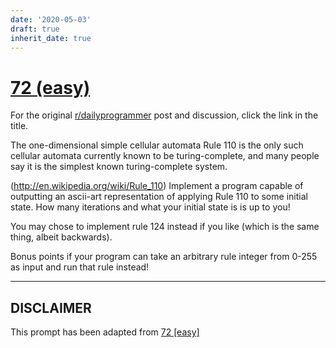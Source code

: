 ```yaml
---
date: '2020-05-03'
draft: true
inherit_date: true
---
```


# [72 (easy)](https://www.reddit.com/r/dailyprogrammer/comments/w1e7x/742012_challenge_72_easy/)

For the original [r/dailyprogrammer](https://www.reddit.com/r/dailyprogrammer/) post and discussion, click the link in the title.

The one-dimensional simple cellular automata Rule 110 
is the only such cellular automata currently known to be turing-complete, and many people say it is the simplest known turing-complete
system.

(http://en.wikipedia.org/wiki/Rule_110)
Implement a program capable of outputting an ascii-art representation of applying Rule 110 to some initial state.  How many iterations and what your initial state is is up to you!

You may chose to implement rule 124 instead if you like (which is the same thing, albeit backwards).

Bonus points if your program can take an arbitrary rule integer from 0-255 as input and run that rule instead!


----
## **DISCLAIMER**
This prompt has been adapted from [72 [easy]](https://www.reddit.com/r/dailyprogrammer/comments/w1e7x/742012_challenge_72_easy/
)
